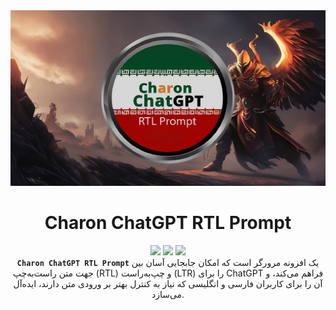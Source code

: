 <div align="center">
    <img src="./images/img.jpg" alt="Charon ChatGPT RTL Prompt"/>
    <h1>Charon ChatGPT RTL Prompt</h1>
<img src="https://img.shields.io/badge/Javascript-yellow">

<img src="https://img.shields.io/badge/Platform-All_Platforms-red">

<img src="https://img.shields.io/github/license/Ch4120N/Charon-ChatGPT-RTL-Prompt">
    <br>
    <code><strong>Charon ChatGPT RTL Prompt</strong></code> یک افزونه مرورگر است که امکان جابجایی آسان بین جهت متن راست‌به‌چپ (RTL) و چپ‌به‌راست (LTR) را برای ChatGPT فراهم می‌کند، و آن را برای کاربران فارسی و انگلیسی که نیاز به کنترل بهتر بر ورودی متن دارند، ایده‌آل می‌سازد.
</div>
